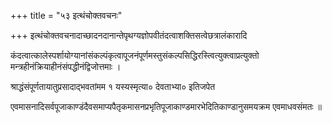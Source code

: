 +++
title = "५३ इत्थंचोक्तवचनः"

+++
इत्थंचोक्तवचनादाच्छादनदानान्तेपृथग्यज्ञोपवीतंदत्वाशक्तिसत्वेछत्रालंकारादि

कंदत्वात्कालेस्पर्शायोग्यानांसंकल्पंकृत्वापूजनंपूर्णमस्तुसंकल्पसिद्धिरस्त्वित्युक्त्वाप्रत्युक्तो मन्त्रहीनंक्रियाहीनंसंपद्धीनंद्विजोत्तमाः ।

श्राद्धंसंपूर्णतायातुप्रसादाद्भवतांमम १ यस्यस्मृत्या० देवताभ्या० इतिजपेत

एवमासनादिसर्वपूजाकाण्डंदैवसमाप्यपैतृकमासनप्रभृतिपूजाकाण्डमारभेदितिकाण्डानुसमयक्रम एवमाधवसंमतः ॥
